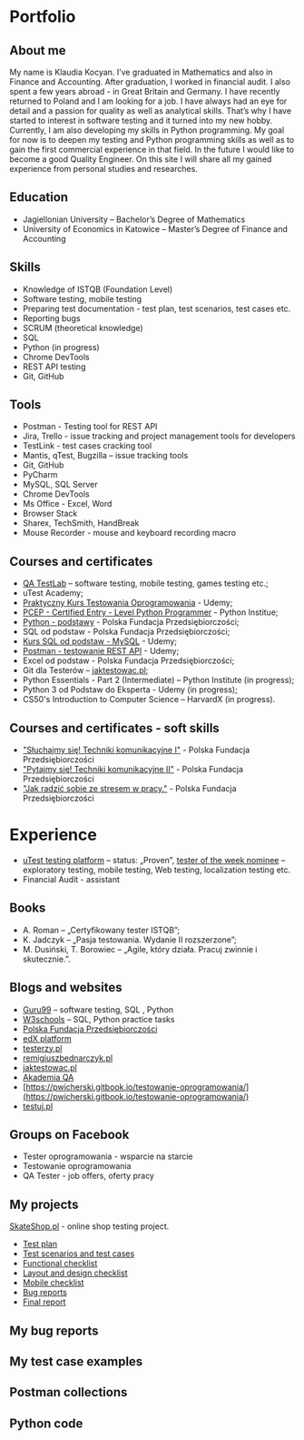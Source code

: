 # Portfolio
## About me
My name is Klaudia Kocyan. I’ve graduated in Mathematics and also in Finance and Accounting. After graduation, I worked in financial audit. I also spent a few years abroad - in Great Britain and Germany. I have recently returned to Poland and I am looking for a job. I have always had an eye for detail and a passion for quality as well as analytical skills. That’s why I have started to interest in software testing and it turned into my new hobby. Currently, I am also developing my skills in Python programming. My goal for now is to deepen my testing and Python programming skills as well as to gain the first commercial experience in that field. In the future I would like to become a good Quality Engineer. On this site I will share all my gained experience from personal studies and researches. 

## Education
  - Jagiellonian University – Bachelor’s Degree of Mathematics 
  - University of Economics in Katowice – Master’s Degree of Finance and Accounting
## Skills
  - Knowledge of ISTQB (Foundation Level)
  - Software testing, mobile testing
  - Preparing test documentation - test plan, test scenarios, test cases etc.
  - Reporting bugs
  - SCRUM (theoretical knowledge)
  - SQL
  - Python (in progress)
  - Chrome DevTools
  - REST API testing
  - Git, GitHub
## Tools
  - Postman - Testing tool for REST API
  - Jira, Trello - issue tracking and project management tools for developers
  - TestLink - test cases cracking tool
  - Mantis, qTest, Bugzilla – issue tracking tools
  - Git, GitHub
  - PyCharm
  - MySQL, SQL Server
  - Chrome DevTools
  - Ms Office - Excel, Word
  - Browser Stack
  - Sharex, TechSmith, HandBreak
  - Mouse Recorder - mouse and keyboard recording macro
## Courses and certificates
  - [QA TestLab](https://drive.google.com/file/d/16BWc5_uihnZxsaDVqTz-dbAVF_tY0MkX/view?usp=share_link) – software testing, mobile testing, games testing etc.; 
  - uTest Academy;
  - [Praktyczny Kurs Testowania Oprogramowania](https://drive.google.com/file/d/16BWc5_uihnZxsaDVqTz-dbAVF_tY0MkX/view?usp=share_link) - Udemy;
  - [PCEP - Certified Entry - Level Python Programmer](https://drive.google.com/file/d/1hA-LFRV9_uNofgR-e369zyyvXLWiYE3N/view?usp=share_link) - Python Institue;
  - [Python - podstawy](https://drive.google.com/drive/folders/19GqAIrQiOZhkqWiZv1qO6p3mgfLzSg1B?usp=share_link) - Polska Fundacja Przedsiębiorczości;
  - SQL od podstaw - Polska Fundacja Przedsiębiorczości;
  - [Kurs SQL od podstaw - MySQL](https://drive.google.com/file/d/1S2lI8xn9oCYeH-wm4W5A_UjNOgrxJ2X6/view?usp=share_link) - Udemy;
  - [Postman - testowanie REST API](https://drive.google.com/file/d/1lWmjkqQP-0y4f92lGo03DK8gkuG807Uk/view?usp=share_link) - Udemy;
  - Excel od podstaw - Polska Fundacja Przedsiębiorczości;
  - Git dla Testerów – [jaktestowac.pl](https://jaktestowac.pl/course/gdt1-git-dla-testerow/);
  - Python Essentials - Part 2 (Intermediate) – Python Institute (in progress);
  - Python 3 od Podstaw do Eksperta - Udemy (in progress);
  - CS50's Introduction to Computer Science – HarvardX (in progress).
## Courses and certificates - soft skills
  - ["Słuchajmy się! Techniki komunikacyjne I"](https://drive.google.com/file/d/19THEcr4TNUaWZOYauCEVLXcWm9nzj6Lc/view?usp=share_link) - Polska Fundacja Przedsiębiorczości
  - ["Pytajmy się! Techniki komunikacyjne II"](https://drive.google.com/file/d/1kBS2yGkZoZ_5TLu8ZRpe5VARVSgh4Wmv/view?usp=share_link) - Polska Fundacja Przedsiębiorczości
  - ["Jak radzić sobie ze stresem w pracy."](https://drive.google.com/file/d/1s9rL3iu-9rkPsNHPmqjNB59B22zJACt4/view?usp=share_link) - Polska Fundacja Przedsiębiorczości
# Experience
  - [uTest testing platform](https://www.utest.com/) – status: „Proven”, [tester of the week nominee](https://drive.google.com/file/d/1GC0zdwMuVAMZQMJ2KzBTiVEiMzxa3_uD/view?usp=share_link) – exploratory testing, mobile testing, Web testing, localization testing etc.
  - Financial Audit - assistant
## Books
  - A. Roman – „Certyfikowany tester ISTQB”; 
  - K. Jadczyk – „Pasja testowania. Wydanie II rozszerzone”;
  - M.  Dusiński, T. Borowiec – „Agile, który działa. Pracuj zwinnie i skutecznie.”.
## Blogs and websites
   - [Guru99](https://www.guru99.com/) – software testing, SQL , Python
   - [W3schools](https://www.w3schools.com/) – SQL, Python practice tasks
   - [Polska Fundacja Przedsiębiorczości](https://szkolenia.pfp.com.pl/)
   - [edX platform](https://www.edx.org/)
   - [testerzy.pl](https://testerzy.pl/)
   - [remigiuszbednarczyk.pl](https://remigiuszbednarczyk.pl/)
   - [jaktestowac.pl](https://jaktestowac.pl/)
   - [Akademia QA](https://www.youtube.com/@akademiaqa)
   - [https://pwicherski.gitbook.io/testowanie-oprogramowania/](https://pwicherski.gitbook.io/testowanie-oprogramowania/)
   - [testuj.pl](https://testuj.pl/) 
   
## Groups on Facebook
  - Tester oprogramowania - wsparcie na starcie
  - Testowanie oprogramowania
  - QA Tester - job offers, oferty pracy

## My projects
[SkateShop.pl](https://skateshop.pl/main-eng.html) - online shop testing project.
  - [Test plan](https://drive.google.com/file/d/1r2ttPTSP5koSG6QmLTkck4iJsXSF5OHJ/view?usp=share_link) 
  - [Test scenarios and test cases](https://docs.google.com/spreadsheets/d/1gciUto9ZBcZ2P1ZNDyEFs1Sdt4M9Nt0-/edit?usp=share_link&ouid=101154576008488925264&rtpof=true&sd=true)
  - [Functional checklist](https://docs.google.com/spreadsheets/d/1Otuwxu93zfc849n7jzr2pusdk5vW7UhD/edit?usp=share_link&ouid=101154576008488925264&rtpof=true&sd=true)
  - [Layout and design checklist](https://docs.google.com/spreadsheets/d/1VCMhuRkjsP4mZs3b-bReC7dDJhXCVmD-/edit?usp=share_link&ouid=101154576008488925264&rtpof=true&sd=true)
  - [Mobile checklist](https://docs.google.com/spreadsheets/d/1SaDY5YEgES-gD9gvY25jSY3RXydSzuvy/edit?usp=share_link&ouid=101154576008488925264&rtpof=true&sd=true)
  - [Bug reports](https://docs.google.com/spreadsheets/d/1UbFeQeQmqMI8WVstUkvXiMDhYPGyea1R/edit?usp=share_link&ouid=101154576008488925264&rtpof=true&sd=true)
  - [Final report]()

## My bug reports
## My test case examples
## Postman collections
## Python code
      
